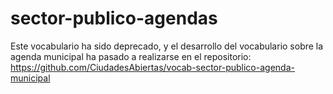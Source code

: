 # sector-publico-agendas

Este vocabulario ha sido deprecado, y el desarrollo del vocabulario sobre la agenda municipal ha pasado a realizarse en el repositorio: https://github.com/CiudadesAbiertas/vocab-sector-publico-agenda-municipal
